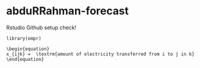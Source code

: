 # abduRRahman-forecast


Rstudio Github setup check!


``` library(ompr) ```
```{=latex}
\begin{equation}
x_{ijk} =  \textrm{amount of electricity transferred from i to j in k}
\end{equation}
```
